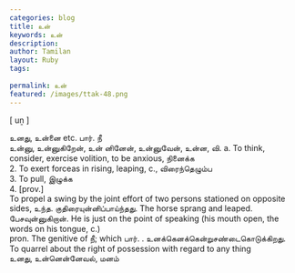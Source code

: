 ```yaml
---
categories: blog
title: உன்
keywords: உன்
description: 
author: Tamilan
layout: Ruby
tags: 
 
permalink: உன்
featured: /images/ttak-48.png
---
```

  
[ uṉ ]  
  
உனது, உன்னை etc. பார். நீ  
உன்னு, உன்னுகிறேன், உன் னினேன், உன்னுவேன், உன்ன, வி. a. To think, consider, exercise volition, to be anxious, நினைக்க  
2. To exert forceas in rising, leaping, c., விரைந்தெழும்ப  
3. To pull, இழுக்க  
4. [prov.]  
To propel a swing by the joint effort of two persons stationed on opposite sides, உந்த. குதிரையுன்னிப்பாய்ந்தது. The horse sprang and leaped. பேசவுன்னுகிறான். He is just on the point of speaking (his mouth open, the words on his tongue, c.)  
pron. The genitive of நீ; which பார். . உனக்கெனக்கென்றுசண்டைகொடுக்கிறது. To quarrel about the right of possession with regard to any thing  
உனது, உன்னென்னேவல், மனம்